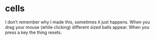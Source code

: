 <!--
  id: 23
  date: 2007-01-07T12:44:19
  modified: 2007-01-07T12:44:19
  slug: cells
  type: post
  excerpt: <p>I don&#8217;t remember why I made this, sometimes it just happens. When you drag your mouse (while clicking) different sized balls appear. When you press a key the thing resets.</p> 
  content: <p>I don&#8217;t remember why I made this, sometimes it just happens. When you drag your mouse (while clicking) different sized balls appear. When you press a key the thing resets.</p> <div style="width:640px;height:480px;overflow:hidden;"><applet code="cells03" archive="./code/cells03.jar" style="width:800px;height:600px;position:relative;left:-150px;"></applet></div> 
  categories: uncategorized
  tags: 
-->

# cells

<p>I don&#8217;t remember why I made this, sometimes it just happens. When you drag your mouse (while clicking) different sized balls appear. When you press a key the thing resets.</p>
<div style="width:640px;height:480px;overflow:hidden;"><applet code="cells03" archive="./code/cells03.jar" style="width:800px;height:600px;position:relative;left:-150px;"></applet></div>


